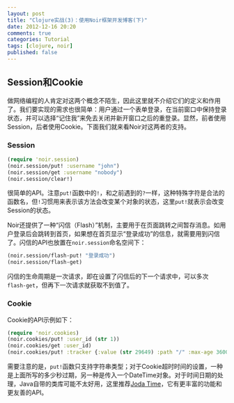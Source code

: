 ```yaml
---
layout: post
title: "Clojure实战(3)：使用Noir框架开发博客(下)"
date: 2012-12-16 20:20
comments: true
categories: Tutorial
tags: [clojure, noir]
published: false
---
```


Session和Cookie
---------------

做网络编程的人肯定对这两个概念不陌生，因此这里就不介绍它们的定义和作用了。我们要实现的需求也很简单：用户通过一个表单登录，在当前窗口中保持登录状态，并可以选择“记住我”来免去关闭并新开窗口之后的重登录。显然，前者使用Session，后者使用Cookie。下面我们就来看Noir对这两者的支持。

### Session

```clojure
(require 'noir.session)
(noir.session/put! :username "john")
(noir.session/get :username "nobody")
(noir.session/clear!)
```

很简单的API。注意`put!`函数中的`!`，和之前遇到的`?`一样，这种特殊字符是合法的函数名，但`!`习惯用来表示该方法会改变某个对象的状态，这里`put!`就表示会改变Session的状态。

Noir还提供了一种“闪信（Flash）”机制，主要用于在页面跳转之间暂存消息。如用户登录后会跳转到首页，如果想在首页显示“登录成功”的信息，就需要用到闪信了。闪信的API也放置在`noir.session`命名空间下：

```clojure
(noir.session/flash-put! "登录成功")
(noir.session/flash-get)
```

闪信的生命周期是一次请求，即在设置了闪信后的下一个请求中，可以多次`flash-get`，但再下一次请求就获取不到值了。

### Cookie

Cookie的API示例如下：

```clojure
(require 'noir.cookies)
(noir.cookies/put! :user_id (str 1))
(noir.cookies/get :user_id)
(noir.cookies/put! :tracker {:value (str 29649) :path "/" :max-age 3600})
```

需要注意的是，`put!`函数只支持字符串类型；对于Cookie超时时间的设置，一种是上面所写的多少秒过期，另一种是传入一个DateTime对象。对于时间日期的处理，Java自带的类库可能不太好用，这里推荐[Joda Time](http://joda-time.sourceforge.net/)，它有更丰富的功能和更友善的API。
